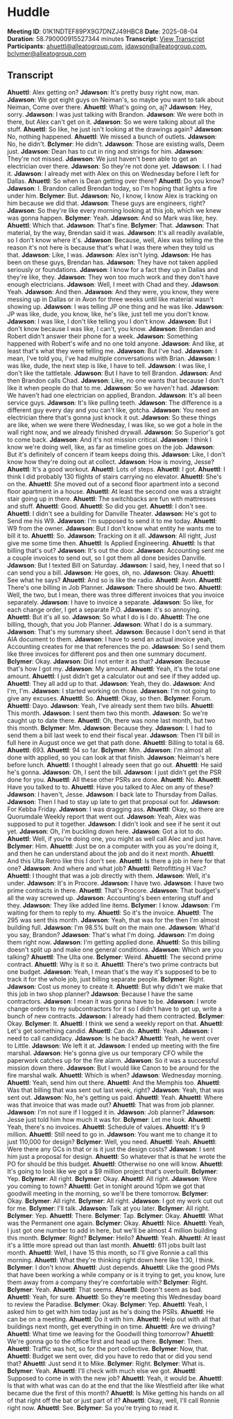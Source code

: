 # Huddle
**Meeting ID**: 01K1NDTEF89PX9G7DNZJ49HBC8
**Date**: 2025-08-04
**Duration**: 58.790000915527344 minutes
**Transcript**: [View Transcript](https://app.fireflies.ai/view/01K1NDTEF89PX9G7DNZJ49HBC8)
**Participants**: ahuettl@alleatogroup.com, jdawson@alleatogroup.com, bclymer@alleatogroup.com

## Transcript
**Ahuettl**: Alex getting on?
**Jdawson**: It's pretty busy right now, man.
**Jdawson**: We got eight guys on Neiman's, so maybe you want to talk about Neiman, Come over there.
**Ahuettl**: What's going on, aj?
**Jdawson**: Hey, sorry.
**Jdawson**: I was just talking with Brandon.
**Jdawson**: We were both in there, but Alex can't get on it.
**Jdawson**: So we were talking about all the stuff.
**Ahuettl**: So like, he just isn't looking at the drawings again?
**Jdawson**: No, nothing happened.
**Ahuettl**: We missed a bunch of outlets.
**Jdawson**: No, he didn't.
**Bclymer**: He didn't.
**Jdawson**: Those are existing walls, Deem just.
**Jdawson**: Dean has to cut in ring and strings for him.
**Jdawson**: They're not missed.
**Jdawson**: We just haven't been able to get an electrician over there.
**Jdawson**: So they're not done yet.
**Jdawson**: I. I had it.
**Jdawson**: I already met with Alex on this on Wednesday before I left for Dallas.
**Ahuettl**: So when is Dean getting over there?
**Ahuettl**: Do you know?
**Jdawson**: I. Brandon called Brendan today, so I'm hoping that lights a fire under him.
**Bclymer**: But.
**Jdawson**: No, I know, I know Alex is tracking on him because we did that.
**Jdawson**: These guys are engineers, right?
**Jdawson**: So they're like every morning looking at this job, which we knew was gonna happen.
**Bclymer**: Yeah.
**Jdawson**: And so Mark was like, hey.
**Ahuettl**: Which that.
**Jdawson**: That's fine.
**Bclymer**: That.
**Jdawson**: That material, by the way, Brendan said it was.
**Jdawson**: It's all readily available, so I don't know where it's.
**Jdawson**: Because, well, Alex was telling me the reason it's not here is because that's what I was there when they told us that.
**Jdawson**: Like, I was.
**Jdawson**: Alex isn't lying.
**Jdawson**: He has been on these guys, Brendan has.
**Jdawson**: They have not taken applied seriously or foundations.
**Jdawson**: I know for a fact they up in Dallas and they're like, they.
**Jdawson**: They won too much work and they don't have enough electricians.
**Jdawson**: Well, I meet with Chad and they.
**Jdawson**: Yeah.
**Jdawson**: And then.
**Jdawson**: And they were, you know, they were messing up in Dallas or in Avon for three weeks until like material wasn't showing up.
**Jdawson**: I was telling JP one thing and he was like.
**Jdawson**: JP was like, dude, you know, like, he's like, just tell me you don't know.
**Jdawson**: I was like, I don't like telling you I don't know.
**Jdawson**: But I don't know because I was like, I can't, you know.
**Jdawson**: Brendan and Robert didn't answer their phone for a week.
**Jdawson**: Something happened with Robert's wife and no one told anyone.
**Jdawson**: And like, at least that's what they were telling me.
**Jdawson**: But I've had.
**Jdawson**: I mean, I've told you, I've had multiple conversations with Brian.
**Jdawson**: I was like, dude, the next step is like, I have to tell.
**Jdawson**: I was like, I don't like the tattletale.
**Jdawson**: But I have to tell Brandon.
**Jdawson**: And then Brandon calls Chad.
**Jdawson**: Like, no one wants that because I don't like it when people do that to me.
**Jdawson**: So we haven't had.
**Jdawson**: We haven't had one electrician on applied, Brandon.
**Jdawson**: It's all been service guys.
**Jdawson**: It's like pulling teeth.
**Jdawson**: The difference is a different guy every day and you can't like, gotcha.
**Jdawson**: You need an electrician there that's gonna just knock it out.
**Jdawson**: So these things are like, when we were there Wednesday, I was like, so we got a hole in the wall right now, and we already finished drywall.
**Jdawson**: So Superior's got to come back.
**Jdawson**: And it's not mission critical.
**Jdawson**: I think I know we're doing well, like, as far as timeline goes on the job.
**Jdawson**: But it's definitely of concern if team keeps doing this.
**Jdawson**: Like, I don't know how they're doing out at collect.
**Jdawson**: How is moving, Jesse?
**Ahuettl**: It's a good workout.
**Ahuettl**: Lots of steps.
**Ahuettl**: I got.
**Ahuettl**: I think I did probably 130 flights of stairs carrying no elevator.
**Ahuettl**: She's on the.
**Ahuettl**: She moved out of a second floor apartment into a second floor apartment in a house.
**Ahuettl**: At least the second one was a straight stair going up in there.
**Ahuettl**: The switchbacks are fun with mattresses and stuff.
**Ahuettl**: Good.
**Ahuettl**: So did you get.
**Ahuettl**: I don't see.
**Ahuettl**: I didn't see a building for Danville Theater.
**Jdawson**: He's got to Send me his W9.
**Jdawson**: I'm supposed to send it to me today.
**Ahuettl**: W9 from the owner.
**Jdawson**: But I don't know what entity he wants me to bill it to.
**Ahuettl**: So.
**Jdawson**: Tracking on it all.
**Jdawson**: All right, Just give me some time then.
**Ahuettl**: Is Applied Engineering.
**Ahuettl**: Is that billing that's out?
**Jdawson**: It's out the door.
**Jdawson**: Accounting sent me a couple invoices to send out, so I got them all done besides Danville.
**Jdawson**: But I texted Bill on Saturday.
**Jdawson**: I said, hey, I need that so I can send you a bill.
**Jdawson**: He goes, oh, no.
**Jdawson**: Okay.
**Ahuettl**: See what he says?
**Ahuettl**: And so is like the radio.
**Ahuettl**: Avon.
**Ahuettl**: There's one billing in Job Planner.
**Jdawson**: There should be two.
**Ahuettl**: Well, the two, but I mean, there was three different invoices that you invoice separately.
**Jdawson**: I have to invoice a separate.
**Jdawson**: So like, for each change order, I get a separate P.O.
**Jdawson**: it's so annoying.
**Ahuettl**: But it's all so.
**Jdawson**: So what I do is I do.
**Ahuettl**: The one billing, though, that you Job Planner.
**Jdawson**: What I do is a summary.
**Jdawson**: That's my summary sheet.
**Jdawson**: Because I don't send in that AIA document to them.
**Jdawson**: I have to send an actual invoice yeah, Accounting creates for me that references the po.
**Jdawson**: So I send them like three invoices for different pos and then one summary document.
**Bclymer**: Okay.
**Jdawson**: Did I not enter it as that?
**Jdawson**: Because that's how I got my.
**Jdawson**: My amount.
**Ahuettl**: Yeah, it's the total one amount.
**Ahuettl**: I just didn't get a calculator out and see if they added up.
**Ahuettl**: They all add up to that.
**Jdawson**: Yeah, they do.
**Jdawson**: And I'm, I'm.
**Jdawson**: I started working on those.
**Jdawson**: I'm not going to give any excuses.
**Ahuettl**: So.
**Ahuettl**: Okay, so then.
**Bclymer**: Forum.
**Ahuettl**: Dayo.
**Jdawson**: Yeah, I've already sent them two bills.
**Ahuettl**: This month.
**Jdawson**: I sent them two this month.
**Jdawson**: So we're caught up to date there.
**Ahuettl**: Oh, there was none last month, but two this month.
**Bclymer**: Mm.
**Jdawson**: Because they.
**Jdawson**: I. I had to send them a bill last week to end their fiscal year.
**Jdawson**: Then I'll bill in full here in August once we get that path done.
**Ahuettl**: Billing to total is 68.
**Ahuettl**: 693.
**Ahuettl**: 94 so far.
**Bclymer**: Mm.
**Jdawson**: I'm almost all done with applied, so you can look at that finish.
**Jdawson**: Neiman's here before lunch.
**Ahuettl**: I thought I already seen that go out.
**Ahuettl**: He said he's gonna.
**Jdawson**: Oh, I sent the bill.
**Jdawson**: I just didn't get the PSR done for you.
**Ahuettl**: All these other PSRs are done.
**Ahuettl**: No.
**Ahuettl**: Have you talked to to.
**Ahuettl**: Have you talked to Alec on any of these?
**Jdawson**: I haven't, Jesse.
**Jdawson**: I back late to Thursday from Dallas.
**Jdawson**: Then I had to stay up late to get that proposal out for.
**Jdawson**: For Kebba Friday.
**Jdawson**: I was dragging ass.
**Ahuettl**: Okay, so there are Quorumdale Weekly report that went out.
**Jdawson**: Yeah, Alex was supposed to put it together.
**Jdawson**: I didn't look and see if he sent it out yet.
**Jdawson**: Oh, I'm buckling down here.
**Jdawson**: Got a lot to do.
**Ahuettl**: Well, if you're doing one, you might as well call Alec and just have.
**Bclymer**: Him.
**Ahuettl**: Just be on a computer with you as you're doing it, and then he can understand about the job and do it next month.
**Ahuettl**: And this Ulta Retro like this I don't see.
**Ahuettl**: Is there a job in here for that one?
**Jdawson**: And where and what job?
**Ahuettl**: Retrofitting H Vac?
**Ahuettl**: I thought that was a job directly with them.
**Jdawson**: Well, it's under.
**Jdawson**: It's in Procore.
**Jdawson**: I have two.
**Jdawson**: I have two prime contracts in there.
**Ahuettl**: That's Procore.
**Jdawson**: That budget's all the way screwed up.
**Jdawson**: Accounting's been entering stuff and they.
**Jdawson**: They like added line items.
**Bclymer**: I know.
**Jdawson**: I'm waiting for them to reply to my.
**Ahuettl**: So it's the invoice.
**Ahuettl**: The 295 was sent this month.
**Jdawson**: Yeah, that was for the then I'm almost building full.
**Jdawson**: I'm 98.5% built on the main one.
**Jdawson**: What'd you say, Brandon?
**Jdawson**: That's what I'm doing.
**Jdawson**: I'm doing them right now.
**Jdawson**: I'm getting applied done.
**Ahuettl**: So this billing doesn't split up and make one general conditions.
**Jdawson**: Which are you talking?
**Ahuettl**: The Ulta one.
**Bclymer**: Weird.
**Ahuettl**: The second prime contract.
**Ahuettl**: Why is it so it.
**Ahuettl**: There's two prime contracts but one budget.
**Jdawson**: Yeah, I mean that's the way it's supposed to be to track it for the whole job, just billing separate people.
**Bclymer**: Right.
**Jdawson**: Cost us money to create it.
**Ahuettl**: But why didn't we make that this job in two shop planner?
**Jdawson**: Because I have the same contractors.
**Jdawson**: I mean it was gonna have to be.
**Jdawson**: I wrote change orders to my subcontractors for it so I didn't have to get up, write a bunch of new contracts.
**Jdawson**: I already had them contracted.
**Bclymer**: Okay.
**Bclymer**: It.
**Ahuettl**: I think we send a weekly report on that.
**Ahuettl**: Let's get something candid.
**Ahuettl**: Can do.
**Ahuettl**: Yeah.
**Jdawson**: I need to call candidacy.
**Jdawson**: Is he back?
**Ahuettl**: Yeah, he went over to Little.
**Jdawson**: We left it at.
**Jdawson**: I ended up meeting with the fire marshal.
**Jdawson**: He's gonna give us our temporary CFO while the paperwork catches up for the fire alarm.
**Jdawson**: So it was a successful mission down there.
**Jdawson**: But I would like Canon to be around for the fire marshal walk.
**Ahuettl**: Which is when?
**Jdawson**: Wednesday morning.
**Ahuettl**: Yeah, send him out there.
**Ahuettl**: And the Memphis too.
**Ahuettl**: Was that billing that was sent out last week, right?
**Jdawson**: Yeah, that was sent out.
**Jdawson**: No, he's getting us paid.
**Ahuettl**: Yeah.
**Ahuettl**: Where was that invoice that was made out?
**Ahuettl**: That was from job planner.
**Jdawson**: I'm not sure if I logged it in.
**Jdawson**: Job planner?
**Jdawson**: Jesse just told him how much it was for.
**Bclymer**: Let me look.
**Ahuettl**: Yeah, there's no invoices.
**Ahuettl**: Schedule of values.
**Ahuettl**: It's 9 million.
**Ahuettl**: Still need to go in.
**Jdawson**: You want me to change it to just 110,000 for design?
**Bclymer**: Well, you need.
**Ahuettl**: Yeah.
**Ahuettl**: Were there any GCs in that or is it just the design costs?
**Jdawson**: I sent him just a proposal for design.
**Ahuettl**: So whatever that is that he wrote the PO for should be this budget.
**Ahuettl**: Otherwise no one will know.
**Ahuettl**: It's going to look like we got a $9 million project that's overbuilt.
**Bclymer**: Yep.
**Bclymer**: All right.
**Bclymer**: Okay.
**Ahuettl**: All right.
**Jdawson**: Were you coming to town?
**Ahuettl**: Get in tonight around 10pm we got that goodwill meeting in the morning, so we'll be there tomorrow.
**Bclymer**: Okay.
**Bclymer**: All right.
**Bclymer**: All right.
**Jdawson**: I got my work cut out for me.
**Bclymer**: I'll talk.
**Jdawson**: Talk at you later.
**Bclymer**: All right.
**Bclymer**: Yep.
**Ahuettl**: There.
**Bclymer**: Tap.
**Bclymer**: Okay.
**Ahuettl**: What was the Permanent one again.
**Bclymer**: Okay.
**Ahuettl**: Nice.
**Ahuettl**: Yeah, I just got one number to add in here, but we'll be almost 4 million building this month.
**Bclymer**: Right?
**Bclymer**: Hello?
**Ahuettl**: Yeah.
**Ahuettl**: At least it's a little more spread out than last month.
**Ahuettl**: 611 jobs built last month.
**Ahuettl**: Well, I have 15 this month, so I'll give Ronnie a call this morning.
**Ahuettl**: What they're thinking right down here like 1:30, I think.
**Bclymer**: I don't know.
**Ahuettl**: Just depends.
**Ahuettl**: Like the good PMs that have been working a while company or is it trying to get, you know, lure them away from a company they're comfortable with?
**Bclymer**: Right.
**Bclymer**: Yeah.
**Ahuettl**: That seems.
**Ahuettl**: Doesn't seem as bad.
**Ahuettl**: Yeah, for sure.
**Ahuettl**: So they're meeting this Wednesday board to review the Paradise.
**Bclymer**: Okay.
**Bclymer**: Yep.
**Ahuettl**: Yeah, I asked him to get with him today just as he's doing the PSRs.
**Ahuettl**: He can be on a meeting.
**Ahuettl**: Do it with him.
**Ahuettl**: Help out with all that buildings next month, get everything in on time.
**Ahuettl**: Are we driving?
**Ahuettl**: What time we leaving for the Goodwill thing tomorrow?
**Ahuettl**: We're gonna go to the office first and head up there.
**Bclymer**: Then.
**Ahuettl**: Traffic was hot, so for the port collective.
**Bclymer**: Now, that.
**Ahuettl**: Budget we sent over, did you have to redo that or did you send that?
**Ahuettl**: Just send it to Mike.
**Bclymer**: Right.
**Bclymer**: What is.
**Bclymer**: Yeah.
**Ahuettl**: I'll check with much else we got.
**Ahuettl**: Supposed to come in with the new job?
**Ahuettl**: Yeah, it would be.
**Ahuettl**: Is that with what was can do at the end that the like Westfield after like what became due the first of this month?
**Ahuettl**: Is Mike getting his hands on all of that right off the bat or just part of it?
**Ahuettl**: Okay, well, I'll call Ronnie right now.
**Ahuettl**: See.
**Bclymer**: Sa you're trying to read it.